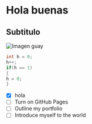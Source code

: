 # Hola buenas
## Subtitulo

![Imagen guay](https://octodex.github.com/images/yaktocat.png)

``` c#
int h = 0;
h++;
if(h == 1)
{
h = 0;
}
```

- [x] hola
- [ ] Turn on GitHub Pages
- [ ] Outline my portfolio
- [ ] Introduce myself to the world

